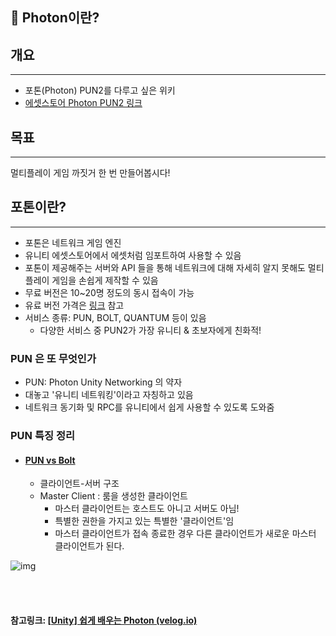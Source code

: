 ## 🍱 Photon이란?

## 개요

------

- 포톤(Photon) PUN2를 다루고 싶은 위키
- [에셋스토어 Photon PUN2 링크](https://assetstore.unity.com/packages/tools/network/pun-2-free-119922)

## 목표

------

멀티플레이 게임 까짓거 한 번 만들어봅시다!

## 포톤이란?

------

- 포톤은 네트워크 게임 엔진
- 유니티 에셋스토어에서 에셋처럼 임포트하여 사용할 수 있음
- 포톤이 제공해주는 서버와 API 들을 통해 네트워크에 대해 자세히 알지 못해도 멀티플레이 게임을 손쉽게 제작할 수 있음
- 무료 버전은 10~20명 정도의 동시 접속이 가능
- 유료 버전 가격은 [링크](https://www.photonengine.com/ko-KR/PUN/Pricing) 참고
- 서비스 종류: PUN, BOLT, QUANTUM 등이 있음
  - 다양한 서비스 중 PUN2가 가장 유니티 & 초보자에게 친화적!

### PUN 은 또 무엇인가

- PUN: Photon Unity Networking 의 약자
- 대놓고 '유니티 네트워킹'이라고 자칭하고 있음
- 네트워크 동기화 및 RPC를 유니티에서 쉽게 사용할 수 있도록 도와줌

### PUN 특징 정리

- #### [PUN vs Bolt](https://doc.photonengine.com/ko-kr/pun/v1/reference/pun-vs-bolt)

  - 클라이언트-서버 구조
  - Master Client : 룸을 생성한 클라이언트
    - 마스터 클라이언트는 호스트도 아니고 서버도 아님!
    - 특별한 권한을 가지고 있는 특별한 '클라이언트'임
    - 마스터 클라이언트가 접속 종료한 경우 다른 클라이언트가 새로운 마스터 클라이언트가 된다.

![img](https://velog.velcdn.com/images/hhj3258/post/283f6fbf-2470-46b9-8bcf-229eff22a463/image.png)



<br>

<br>

#### 참고링크: [[Unity\] 쉽게 배우는 Photon (velog.io)](https://velog.io/@hhj3258/123)

<br>